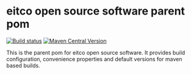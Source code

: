 # eitco open source software parent pom

[![Build status](https://img.shields.io/github/actions/workflow/status/eitco/eitco-oss-parent/deploy.yaml?branch=main&style=for-the-badge&logo=github)](https://github.com/eitco/eitco-oss-parent/actions/workflows/deploy.yaml)
[![Maven Central Version](https://img.shields.io/maven-central/v/de.eitco/eitco-oss-parent?style=for-the-badge&logo=apachemaven)](https://central.sonatype.com/artifact/de.eitco/eitco-oss-parent)

This is the parent pom for eitco open source software. It provides build configuration, convenience properties and 
default versions for maven based builds. 

